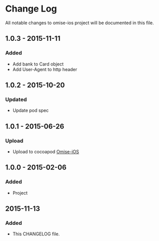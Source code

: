 # Change Log
All notable changes to omise-ios project will be documented in this file.

## 1.0.3 - 2015-11-11
### Added
- Add bank to Card object
- Add User-Agent to http header

## 1.0.2 - 2015-10-20
### Updated
- Update pod spec

## 1.0.1 - 2015-06-26
### Upload
- Upload to cocoapod [Omise-iOS](https://cocoapods.org/pods/omise-ios)

## 1.0.0 - 2015-02-06
### Added
- Project

## 2015-11-13
### Added
- This CHANGELOG file.

[1.0.3]: https://github.com/omise/omise-ios/releases/tag/v1.0.3
[1.0.2]: https://github.com/omise/omise-ios/releases/tag/v1.0.2
[1.0.1]: https://github.com/omise/omise-ios/releases/tag/v1.0.1
[1.0.0]: https://github.com/omise/omise-ios/releases/tag/v1.0.0
